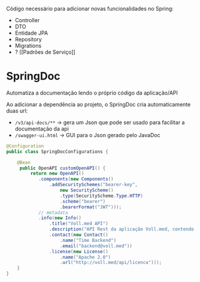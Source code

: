 Código necessário para adicionar novas funcionalidades no Spring:
- Controller
- DTO
- Entidade JPA
- Repository
- Migrations
- ? [[Padrões de Serviço]]

# SpringDoc

Automatiza a documentação lendo o próprio código da aplicação/API

Ao adicionar a dependência ao projeto, o SpringDoc cria automaticamente duas url:

- `/v3/api-docs/**` -> gera um Json que pode ser usado para facilitar a documentação da api
- `/swagger-ui.html` -> GUI para o Json gerado pelo JavaDoc

```java title:"api/infra/springdoc/SpringDocConfiguration.java"
@Configuration
public class SpringDocConfigurations {

    @Bean
     public OpenAPI customOpenAPI() {
         return new OpenAPI()
			.components(new Components()
				.addSecuritySchemes("bearer-key",
					new SecurityScheme()
					.type(SecurityScheme.Type.HTTP)
					.scheme("bearer")
					.bearerFormat("JWT")));
			// metadata
			.info(new Info()
				.title("Voll.med API")
				.description("API Rest da aplicação Voll.med, contendo as funcionalidades de CRUD de médicos e de pacientes, além de agendamento e cancelamento de consultas")
				.contact(new Contact()
					.name("Time Backend")
					.email("backend@voll.med"))
				.license(new License()
					.name("Apache 2.0")
					.url("http://voll.med/api/licenca")));
    }
}
```